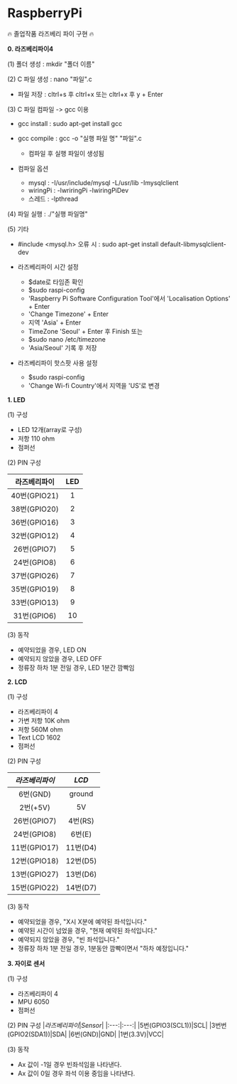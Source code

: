 # RaspberryPi
:fire: 졸업작품 라즈베리 파이 구현 :fire:





**0. 라즈베리파이4**


(1) 폴더 생성 : mkdir "폴더 이름"

(2) C 파일 생성 : nano "파일".c
- 파일 저장 : cltrl+s 후 cltrl+x 또는 cltrl+x 후 y + Enter

(3) C 파일 컴파일 -> gcc 이용
  - gcc install : sudo apt-get install gcc
  - gcc compile : gcc -o "실행 파일 명" "파일".c 
    - 컴파일 후 실행 파일이 생성됨

- 컴파일 옵션
  - mysql : -I/usr/include/mysql -L/usr/lib -Imysqlclient
  - wiringPi : -lwriringPi -lwiringPiDev
  - 스레드 : -lpthread

(4) 파일 실행 : ./"실행 파일명"

(5) 기타
- #include <mysql.h> 오류 시 : sudo apt-get install default-libmysqlclient-dev
- 라즈베리파이 시간 설정
  - $date로 타임존 확인
  - $sudo raspi-config
  - 'Raspberry Pi Software Configuration Tool'에서 'Localisation Options' + Enter
  - 'Change Timezone' + Enter
  - 지역 'Asia' + Enter
  - TimeZone 'Seoul' + Enter 후 Finish
또는
  - $sudo nano /etc/timezone
  - 'Asia/Seoul' 기록 후 저장

- 라즈베리파이 핫스팟 사용 설정
  - $sudo raspi-config
  - 'Change Wi-fi Country'에서 지역을 'US'로 변경



**1. LED**


(1) 구성
- LED 12개(array로 구성)
- 저항 110 ohm
- 점퍼선


(2) PIN 구성

|라즈베리파이|LED|
|:---:|:---:|
|40번(GPIO21)|1|
|38번(GPIO20)|2|
|36번(GPIO16)|3|
|32번(GPIO12)|4|
|26번(GPIO7)|5|
|24번(GPIO8)|6|
|37번(GPIO26)|7|
|35번(GPIO19)|8|
|33번(GPIO13)|9|
|31번(GPIO6)|10|


(3) 동작
- 예약되었을 경우, LED ON
- 예약되지 않았을 경우, LED OFF
- 정류장 하차 1분 전일 경우, LED 1분간 깜빡임


**2. LCD**


(1) 구성
- 라즈베리파이 4
- 가변 저항 10K ohm
- 저항 560M ohm
- Text LCD 1602
- 점퍼선



(2) PIN 구성

|*라즈베리파이*|*LCD*|
|:---:|:---:|
|6번(GND)|ground|
|2번(+5V)|5V|
|26번(GPIO7)|4번(RS)|
|24번(GPIO8)|6번(E)|
|11번(GPIO17)|11번(D4)|
|12번(GPIO18)|12번(D5)|
|13번(GPIO27)|13번(D6)|
|15번(GPIO22)|14번(D7)|


(3) 동작
- 예약되었을 경우, "X시 X분에 예약된 좌석입니다."
- 예약된 시간이 넘었을 경우, "현재 예약된 좌석입니다."
- 예약되지 않았을 경우, "빈 좌석입니다."
- 정류장 하차 1분 전일 경우, 1분동안 깜빡이면서 "하차 예정입니다."


**3. 자이로 센서**



(1) 구성
- 라즈베리파이 4
- MPU 6050
- 점퍼선


(2) PIN 구성
|*라즈베리파이*|*Sensor*|
|:---:|:---:|
|5번(GPIO3(SCL1))|SCL|
|3번번(GPIO2(SDA1))|SDA|
|6번(GND)|GND|
|1번(3.3V)|VCC|


(3) 동작
- Ax 값이 -1일 경우 빈좌석임을 나타낸다. 
- Ax 값이 0일 경우 좌석 이용 중임을 나타낸다.
